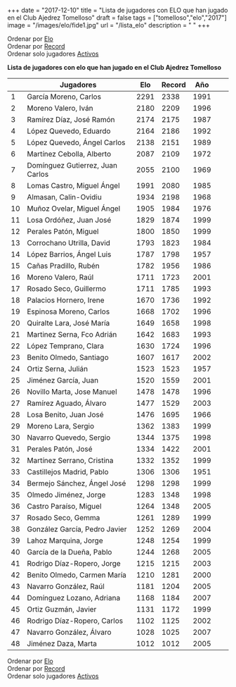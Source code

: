+++
date = "2017-12-10"
title = "Lista de jugadores con ELO que han jugado en el Club Ajedrez Tomelloso"
draft = false
tags = ["tomelloso","elo","2017"]
image = "/images/elo/fide1.jpg"
url = "/lista_elo"
description = " "
+++

Ordenar por [Elo](/lista_elo)  
Ordenar por [Record](/lista_de_elo_records)  
Ordenar solo jugadores [Activos](/lista_de_elo_activos)

**Lista de jugadores con elo que han jugado en el Club Ajedrez Tomelloso**

|    | Jugadores                        | Elo  | Record | Año  |   |   |
|----|----------------------------------|------|--------|------|---|---|
| 1  | García Moreno, Carlos            | 2291 | 2338   | 1991 |   |   |
| 2  | Moreno Valero, Iván              | 2180 | 2209   | 1996 |   |   |
| 3  | Ramírez Díaz, José Ramón         | 2174 | 2175   | 1987 |   |   |
| 4  | López Quevedo, Eduardo           | 2164 | 2186   | 1992 |   |   |
| 5  | López Quevedo, Ángel Carlos      | 2138 | 2151   | 1989 |   |   |
| 6  | Martínez Cebolla, Alberto        | 2087 | 2109   | 1972 |   |   |
| 7  | Domínguez Gutierrez, Juan Carlos | 2055 | 2100   | 1969 |   |   |
| 8  | Lomas Castro, Miguel Ángel       | 1991 | 2080   | 1985 |   |   |
| 9  | Almasan, Calin-Ovidiu            | 1934 | 2198   | 1968 |   |   |
| 10 | Muñoz Ovelar, Miguel Ángel       | 1905 | 1984   | 1976 |   |   |
| 11 | Losa Ordóñez, Juan José          | 1829 | 1874   | 1999 |   |   |
| 12 | Perales Patón, Miguel            | 1800 | 1850   | 1999 |   |   |
| 13 | Corrochano Utrilla, David        | 1793 | 1823   | 1984 |   |   |
| 14 | López Barrios, Ángel Luis        | 1787 | 1798   | 1957 |   |   |
| 15 | Cañas Pradillo, Rubén            | 1782 | 1956   | 1986 |   |   |
| 16 | Moreno Valero, Raúl              | 1711 | 1723   | 2001 |   |   |
| 17 | Rosado Seco, Guillermo           | 1711 | 1785   | 1993 |   |   |
| 18 | Palacios Hornero, Irene          | 1670 | 1736   | 1992 |   |   |
| 19 | Espinosa Moreno, Carlos          | 1668 | 1702   | 1996 |   |   |
| 20 | Quiralte Lara, José María        | 1649 | 1658   | 1998 |   |   |
| 21 | Martinez Serna, Fco Adrián       | 1642 | 1683   | 1993 |   |   |
| 22 | López Temprano, Clara            | 1630 | 1724   | 1996 |   |   |
| 23 | Benito Olmedo, Santiago          | 1607 | 1617   | 2002 |   |   |
| 24 | Ortiz Serna, Julián              | 1523 | 1523   | 1957 |   |   |
| 25 | Jiménez García, Juan             | 1520 | 1559   | 2001 |   |   |
| 26 | Novillo Marta, Jose Manuel       | 1478 | 1478   | 1996 |   |   |
| 27 | Ramírez Aguado, Álvaro           | 1477 | 1529   | 2003 |   |   |
| 28 | Losa Benito, Juan José           | 1476 | 1695   | 1966 |   |   |
| 29 | Moreno Lara, Sergio              | 1362 | 1383   | 1999 |   |   |
| 30 | Navarro Quevedo, Sergio          | 1344 | 1375   | 1998 |   |   |
| 31 | Perales Patón, José              | 1334 | 1422   | 2001 |   |   |
| 32 | Martínez Serrano, Cristina       | 1332 | 1352   | 1999 |   |   |
| 33 | Castillejos Madrid, Pablo        | 1306 | 1306   | 1951 |   |   |
| 34 | Bermejo Sánchez, Ángel José      | 1298 | 1298   | 1999 |   |   |
| 35 | Olmedo Jiménez, Jorge            | 1283 | 1348   | 1998 |   |   |
| 36 | Castro Paraíso, Miguel           | 1264 | 1348   | 2005 |   |   |
| 37 | Rosado Seco, Gemma               | 1261 | 1289   | 1999 |   |   |
| 38 | González García, Pedro Javier    | 1252 | 1269   | 2004 |   |   |
| 39 | Lahoz Marquina, Jorge            | 1248 | 1254   | 1999 |   |   |
| 40 | García de la Dueña, Pablo        | 1244 | 1268   | 2005 |   |   |
| 41 | Rodrigo Díaz-Ropero, Jorge       | 1215 | 1215   | 2003 |   |   |
| 42 | Benito Olmedo, Carmen María      | 1210 | 1281   | 2000 |   |   |
| 43 | Navarro González, Raúl           | 1181 | 1204   | 2005 |   |   |
| 44 | Domínguez Lozano, Adriana        | 1168 | 1184   | 2007 |   |   |
| 45 | Ortiz Guzmán, Javier             | 1131 | 1172   | 1999 |   |   |
| 46 | Rodrigo Díaz-Ropero, Carlos      | 1102 | 1125   | 2002 |   |   |
| 47 | Navarro González, Álvaro         | 1028 | 1025   | 2007 |   |   |
| 48 | Jiménez Daza, Marta              | 1012 | 1012   | 2005 |   |   |

Ordenar por [Elo](/lista_elo)  
Ordenar por [Record](/lista_de_elo_records)  
Ordenar solo jugadores [Activos](/lista_de_elo_activos)